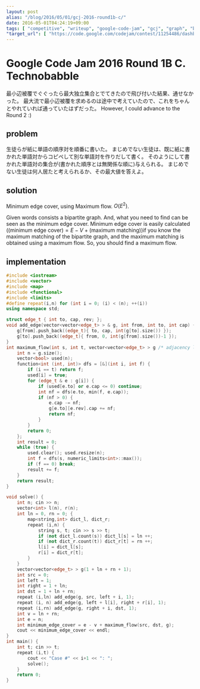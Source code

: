 ```yaml
---
layout: post
alias: "/blog/2016/05/01/gcj-2016-round1b-c/"
date: 2016-05-01T04:24:19+09:00
tags: [ "competitive", "writeup", "google-code-jam", "gcj", "graph", "bipartite-graph", "flow", "ford-fulkerson", "maximum-flow", "maximum-matching", "minimum-edge-cover" ]
"target_url": [ "https://code.google.com/codejam/contest/11254486/dashboard#s=p2" ]
---
```


# Google Code Jam 2016 Round 1B C. Technobabble

最小辺被覆でぐぐったら最大独立集合とでてきたので飛び付いた結果、通せなかった。
最大流で最小辺被覆を求めるのは途中で考えていたので、これをちゃんとやれていれば通っていたはずだった。
However, I could advance to the Round 2 :)

## problem

生徒らが紙に単語の順序対を順番に書いた。
まじめでない生徒は、既に紙に書かれた単語対からコピペして別な単語対を作りだして書く。
そのようにして書かれた単語対の集合が(書かれた順序とは無関係な順に)与えられる。
まじめでない生徒は何人居たと考えられるか、その最大値を答えよ。

## solution

Minimum edge cover, using Maximum flow. $O(E^2)$.

Given words consists a bipartite graph.
And, what you need to find can be seen as the minimum edge cover.
Minimum edge cover is easily calculated ($(\text{minimum edge cover}) = E - V + (\text{maximum matching})$)if you know the maximum matching of the bipartite graph, and the maximum matching is obtained using a maximum flow.
So, you should find a maximum flow.

## implementation

``` c++
#include <iostream>
#include <vector>
#include <map>
#include <functional>
#include <limits>
#define repeat(i,n) for (int i = 0; (i) < (n); ++(i))
using namespace std;

struct edge_t { int to, cap, rev; };
void add_edge(vector<vector<edge_t> > & g, int from, int to, int cap) {
    g[from].push_back((edge_t){ to, cap, int(g[to].size()) });
    g[to].push_back((edge_t){ from, 0, int(g[from].size())-1 });
}
int maximum_flow(int s, int t, vector<vector<edge_t> > g /* adjacency list */) { // ford fulkerson, O(FE)
    int n = g.size();
    vector<bool> used(n);
    function<int (int, int)> dfs = [&](int i, int f) {
        if (i == t) return f;
        used[i] = true;
        for (edge_t & e : g[i]) {
            if (used[e.to] or e.cap <= 0) continue;
            int nf = dfs(e.to, min(f, e.cap));
            if (nf > 0) {
                e.cap -= nf;
                g[e.to][e.rev].cap += nf;
                return nf;
            }
        }
        return 0;
    };
    int result = 0;
    while (true) {
        used.clear(); used.resize(n);
        int f = dfs(s, numeric_limits<int>::max());
        if (f == 0) break;
        result += f;
    }
    return result;
}

void solve() {
    int n; cin >> n;
    vector<int> l(n), r(n);
    int ln = 0, rn = 0; {
        map<string,int> dict_l, dict_r;
        repeat (i,n) {
            string s, t; cin >> s >> t;
            if (not dict_l.count(s)) dict_l[s] = ln ++;
            if (not dict_r.count(t)) dict_r[t] = rn ++;
            l[i] = dict_l[s];
            r[i] = dict_r[t];
        }
    }
    vector<vector<edge_t> > g(1 + ln + rn + 1);
    int src = 0;
    int left = 1;
    int right = 1 + ln;
    int dst = 1 + ln + rn;
    repeat (i,ln) add_edge(g, src, left + i, 1);
    repeat (i, n) add_edge(g, left + l[i], right + r[i], 1);
    repeat (i,rn) add_edge(g, right + i, dst, 1);
    int v = ln + rn;
    int e = n;
    int minimum_edge_cover = e - v + maximum_flow(src, dst, g);
    cout << minimum_edge_cover << endl;
}
int main() {
    int t; cin >> t;
    repeat (i,t) {
        cout << "Case #" << i+1 << ": ";
        solve();
    }
    return 0;
}
```
